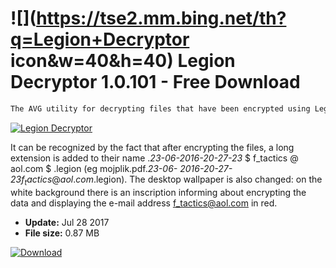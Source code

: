 # ![](https://tse2.mm.bing.net/th?q=Legion+Decryptor icon&w=40&h=40) Legion Decryptor 1.0.101 - Free Download

```sh
The AVG utility for decrypting files that have been encrypted using Legion ransomware.
```
[![Legion Decryptor](https:https://tse1.mm.bing.net/th?id=OIP.N-4F151HWgA2QczUuHsgMwHaEK&pid=Api)](https://softexe.net/win/security-privacy/other/legion-decryptor:pRapb.html)

It can be recognized by the fact that after encrypting the files, a long extension is added to their name ._23-06-2016-20-27-23_ $ f_tactics @ aol.com $ .legion (eg mojplik.pdf._23-06- 2016-20-27-23_$f_tactics@aol.com$.legion). The desktop wallpaper is also changed: on the white background there is an inscription informing about encrypting the data and displaying the e-mail address f_tactics@aol.com in red.


- **Update:** Jul 28 2017
- **File size:** 0.87 MB

[![Download](https://cdn.softexe.net/static/img/download.png)](https://softexe.net/win/security-privacy/other/legion-decryptor:pRapb.html)

